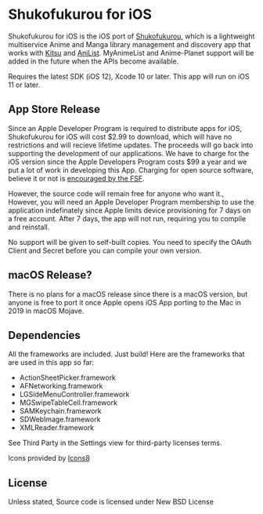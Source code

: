 # Shukofukurou for iOS
Shukofukurou for iOS is the iOS port of [Shukofukurou](https://github.com/Atelier-Shiori/Shukofukurou), which is a lightweight multiservice Anime and Manga library management and discovery app that works with [Kitsu](https://kitsu.io/) and [AniList](https://anilist.co/). MyAnimeList and Anime-Planet support will be added in the future when the APIs become available.

Requires the latest SDK (iOS 12), Xcode 10 or later. This app will run on iOS 11 or later.

## App Store Release
Since an Apple Developer Program is required to distribute apps for iOS, Shukofukurou for iOS will cost $2.99 to download, which will have no restrictions and will recieve lifetime updates. The proceeds will go back into supporting the development of our applications. We have to charge for the iOS version since the Apple Developers Program costs $99 a year and we put a lot of work in developing this App. Charging for open source software, believe it or not is [encouraged by the FSF](http://www.gnu.org/philosophy/selling.html).

However, the source code will remain free for anyone who want it., However, you will need an Apple Developer Program membership to use the application indefinately since Apple limits device provisioning for 7 days on a free account. After 7 days, the app will not run, requiring you to compile and reinstall.

No support will be given to self-built copies. You need to specify the OAuth Client and Secret before you can compile your own version.

## macOS Release?
There is no plans for a macOS release since there is a macOS version, but anyone is free to port it once Apple opens iOS App porting to the Mac in 2019 in macOS Mojave.

## Dependencies
All the frameworks are included. Just build! Here are the frameworks that are used in this app so far:
* ActionSheetPicker.framework
* AFNetworking.framework
* LGSideMenuController.framework
* MGSwipeTableCell.framework
* SAMKeychain.framework
* SDWebImage.framework
* XMLReader.framework

See Third Party in the Settings view for third-party licenses terms.

Icons provided by [Icons8](https://icons8.com/)

## License
Unless stated, Source code is licensed under New BSD License
